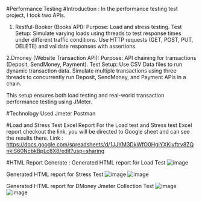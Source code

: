 #Performance Testing
#Introduction : In the performance testing test project, I took two APIs.
1. Restful-Booker (Books API):
Purpose: Load and stress testing.
Test Setup:
Simulate varying loads using threads to test response times under different traffic conditions.
Use HTTP requests (GET, POST, PUT, DELETE) and validate responses with assertions.

2.Dmoney (Website Transaction API):
Purpose: API chaining for transactions (Deposit, SendMoney, Payment).
Test Setup:
Use CSV Data files to run dynamic transaction data.
Simulate multiple transactions using three threads to concurrently run Deposit, SendMoney, and Payment APIs in a chain.

This setup ensures both load testing and real-world transaction performance testing using JMeter.

#Technology Used
Jmeter
Postman

#Load and Stress Test Excel Report
For the Load test and Stress test Excel report checkout the link, you will be directed to Google sheet and can see the results there.
Link : https://docs.google.com/spreadsheets/d/1JJYM3DkWfO0HgiYXKlvftrv8ZQnklS60NcbkBpLc8X8/edit?usp=sharing


#HTML Report Generate :
Generated HTML report for Load Test
![image](https://github.com/user-attachments/assets/86e44040-2810-462e-8755-eb8d0905677b)

Generated HTML report for Stress Test
![image](https://github.com/user-attachments/assets/7763c2ad-ec3c-43e9-87d4-b41a1d6e3c7a)
![image](https://github.com/user-attachments/assets/ba10795f-6a9a-4f2f-a9e8-f97768e2a02a)


Generated HTML report for DMoney Jmeter Collection Test
![image](https://github.com/user-attachments/assets/b3bca432-4aee-4143-9cdc-d699c08f004d)
![image](https://github.com/user-attachments/assets/4e963e93-558c-4c90-9443-efc7bddc0dc5)








